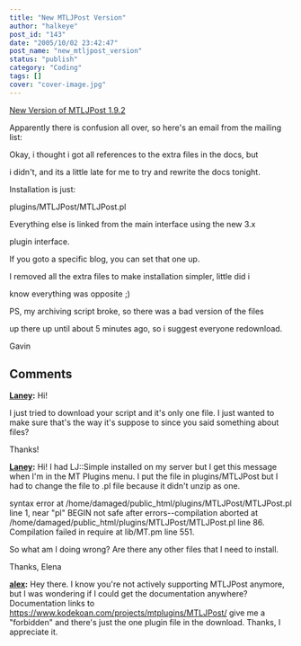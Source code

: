 ```yaml
---
title: "New MTLJPost Version"
author: "halkeye"
post_id: "143"
date: "2005/10/02 23:42:47"
post_name: "new_mtljpost_version"
status: "publish"
category: "Coding"
tags: []
cover: "cover-image.jpg"
---
```


[ New Version of MTLJPost 1.9.2](https://kodekoan.com/projects/mtplugins/MTLJPost/1.9.2/)

Apparently there is confusion all over, so here's an email from the mailing list:

  

Okay, i thought i got all references to the extra files in the docs, but   

i didn't, and its a little late for me to try and rewrite the docs tonight.

Installation is just:  

plugins/MTLJPost/MTLJPost.pl

Everything else is linked from the main interface using the new 3.x   

plugin interface.

If you goto a specific blog, you can set that one up.

I removed all the extra files to make installation simpler, little did i   

know everything was opposite ;)

PS, my archiving script broke, so there was a bad version of the files   

up there up until about 5 minutes ago, so i suggest everyone redownload.

Gavin

## Comments

**[Laney](#3 "2005-11-16 05:43:17"):** Hi!

I just tried to download your script and it's only one file. I just wanted to make sure that's the way it's suppose to since you said something about files?

Thanks!

**[Laney](#4 "2005-11-16 18:51:21"):** Hi! I had LJ::Simple installed on my server but I get this message when I'm in the MT Plugins menu. I put the file in plugins/MTLJPost but I had to change the file to .pl file because it didn't unzip as one.

syntax error at /home/damaged/public_html/plugins/MTLJPost/MTLJPost.pl line 1, near "pl"
BEGIN not safe after errors--compilation aborted at /home/damaged/public_html/plugins/MTLJPost/MTLJPost.pl line 86.
Compilation failed in require at lib/MT.pm line 551.


So what am I doing wrong? Are there any other files that I need to install.

Thanks,
Elena

**[alex](#5 "2007-06-14 19:56:33"):** Hey there. I know you're not actively supporting MTLJPost anymore, but I was wondering if I could get the documentation anywhere? Documentation links to https://www.kodekoan.com/projects/mtplugins/MTLJPost/ give me a "forbidden" and there's just the one plugin file in the download. Thanks, I appreciate it.

